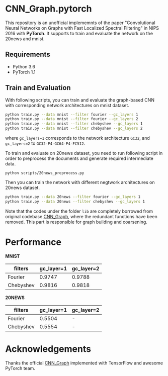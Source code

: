 # CNN_Graph.pytorch

This repository is an unofficial implememnts of the paper "Convolutional Neural Networks on Graphs with Fast Localized Spectral Filtering" in NIPS 2016 with **PyTorch**. It supports to train and evaluate the network on the 20news and mnist.

## Requirements

- Python 3.6
- PyTorch 1.1

## Train and Evaluation

With following scripts, you can train and evaluate the graph-based CNN with corresponding network architectures on mnist dataset.

```bash
python train.py --data mnist --filter fourier --gc_layers 1
python train.py --data mnist --filter fourier --gc_layers 2
python train.py --data mnist --filter chebyshev --gc_layers 1
python train.py --data mnist --filter chebyshev --gc_layers 2
```
where `gc_layers=1` corresponds to the network architecture `GC32`, and `gc_layers=2` to `GC32-P4-GC64-P4-FC512`.

To train and evaluate on 20news dataset, you need to run following script in order to preprocess the documents and generate required intermediate data.

```
python scripts/20news_preprocess.py
```

Then you can train the network with different negtwork architectures on 20news dataset.

```bash
python train.py --data 20news --filter fourier --gc_layers 1
python train.py --data 20news --filter chebyshev --gc_layers 1
```

Note that the codes under the folder `lib` are completely borrowed from original codebase [CNN_Graph](https://github.com/mdeff/cnn_graph), where the redundant functions have been removed. This part is responsible for graph building and coarsening. 

# Performance 

**MNIST**

| filters   | gc_layer=1 | gc_layer=2 |
| --------- | ---------- | ---------- |
| Fourier   |   0.9747   |   0.9788   |
| Chebyshev |   0.9816   |   0.9818   |

**20NEWS**

| filters   | gc_layer=1 | gc_layer=2 |
| --------- | ---------- | ---------- |
| Fourier   |   0.5504   |     -      |
| Chebyshev |   0.5554   |     -      |

# Acknowledgements

Thanks the official [CNN_Graph](https://github.com/mdeff/cnn_graph) implemented with TensorFlow and awesome PyTorch team.